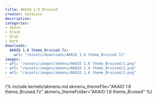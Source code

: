 ```yaml
---
title: AKAIO 1.6 Bruised
creator: VatoLoco
description: 
categories:
- akaio
- black
- blue
- dark
downloads:
  AKAIO 1.6 theme_Bruised.7z:
    url: "/assets/downloads/AKAIO 1.6 theme_Bruised.7z"
images:
- url: "/assets/images/akmenu/AKAIO 1.6 theme_Bruised/1.png"
- url: "/assets/images/akmenu/AKAIO 1.6 theme_Bruised/2.png"
- url: "/assets/images/akmenu/AKAIO 1.6 theme_Bruised/3.png"
---
```


{% include kernels/akmenu.md akmenu_themeFile="AKAIO 1.6 theme_Bruised.7z" akmenu_themeFolder="AKAIO 1.6 theme_Bruised" %}
